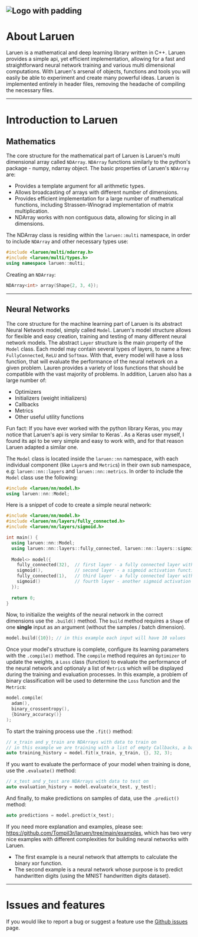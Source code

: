 ![Logo with padding](https://user-images.githubusercontent.com/67478051/192153302-2a956551-233a-4a5f-ade4-ae08cbbeb869.png)
---
# About Laruen

Laruen is a mathematical and deep learning library written in C++. Laruen provides a simple api, yet efficient implementation,
allowing for a fast and straightforward neural network training and various multi dimensional computations.
With Laruen's arsenal of objects, functions and tools you will easily be able to experiment and create
many powerful ideas. Laruen is implemented entirely in header files, removing the headache of compiling the
necessary files.

---

# Introduction to Laruen
## Mathematics
The core structure for the mathematical part of Laruen is Laruen's multi dimensional array called `NDArray`.
`NDArray` functions similarly to the python's package - numpy, ndarray object.
The basic properties of Laruen's `NDArray` are:
- Provides a template argument for all arithmetic types.
- Allows broadcasting of arrays with different number of dimensions.
- Provides efficient implementation for a large number of mathematical functions, including Strassen-Winograd implementation of matrix multiplication.
- NDArray works with non contiguous data, allowing for slicing in all dimensions.

The NDArray class is residing within the `laruen::multi` namespace, in order to include `NDArray` and other necessary types use:
```cpp
#include <laruen/multi/ndarray.h>
#include <laruen/multi/types.h>
using namespace laruen::multi;
```

Creating an `NDArray`:
```cpp
NDArray<int> array(Shape{2, 3, 4});
```

---

## Neural Networks
The core structure for the machine learning part of Laruen is its abstract Neural Network model, simply called `Model`.
Laruen's model structure allows for flexible and easy creation, training and testing of many different neural network models.
The abstract `Layer` structure is the main property of the `Model` class. Each model may contain several types of layers,
to name a few: `FullyConnected`, `ReLU` and `Softmax`.
With that, every model will have a loss function, that will evaluate the performance of the neural network on a given problem.
Lauren provides a variety of loss functions that should be compatible with the vast majority of problems.
In addition, Laruen also has a large number of:
- Optimizers
- Initializers (weight initializers)
- Callbacks
- Metrics
- Other useful utility functions

Fun fact: If you have ever worked with the python library Keras, you may notice that Laruen's api is very similar to Keras`.
As a Keras user myself, I found its api to be very simple and easy to work with, and for that reason Laruen adapted a similar one.

The `Model` class is located inside the `laruen::nn` namespace, with each individual component (like `Layer`s and `Metric`s) in their own sub namespace, e.g:
`laruen::nn::layers` and `laruen::nn::metrics`. In order to include the `Model` class use the following:
```cpp
#include <laruen/nn/model.h>
using laruen::nn::Model;
```

Here is a snippet of code to create a simple neural network:
```cpp
#include <laruen/nn/model.h>
#include <laruen/nn/layers/fully_connected.h>
#include <laruen/nn/layers/sigmoid.h>

int main() {
  using laruen::nn::Model;
  using laruen::nn::layers::fully_connected, laruen::nn::layers::sigmoid;
  
  Model<> model({
    fully_connected(32),  // first layer - a fully connected layer with 32 nodes
    sigmoid(),            // second layer - a sigmoid activation function
    fully_connected(1),   // third layer - a fully connected layer with 1 node
    sigmoid()             // fourth layer - another sigmoid activation function
  });
  
  return 0;
}
```

Now, to initialize the weights of the neural network in the correct dimensions use the `.build()` method.
The `build` method requires a `Shape` of one **single** input as an argument (without the samples / batch dimension).
```cpp
model.build({10}); // in this example each input will have 10 values
```

Once your model's structure is complete, configure its learning parameters with the `.compile()` method.
The `compile` method requires an `Optimizer` to update the weights, a `Loss` class (function) to evaluate the performance of the neural network
and optionaly a list of `Metric`s which will be displayed during the training and evaluation processes.
In this example, a problem of binary classification will be used to determine the `Loss` function and the `Metric`s:
```cpp
model.compile(
  adam(),
  binary_crossentropy(),
  {binary_accuracy()}
);
```

To start the training process use the `.fit()` method:
```cpp
// x_train and y_train are NDArrays with data to train on
// in this example we are training with a list of empty Callbacks, a batch size of 32 and for a total of 3 epochs
auto training_history = model.fit(x_train, y_train, {}, 32, 3);
```

If you want to evaluate the performace of your model when training is done, use the `.evaluate()` method:
```cpp
// x_test and y_test are NDArrays with data to test on
auto evaluation_history = model.evaluate(x_test, y_test);
```

And finally, to make predictions on samples of data, use the `.predict()` method:
```cpp
auto predictions = model.predict(x_test);
```

If you need more explanation and examples, please see: https://github.com/Tompil3r/laruen/tree/main/examples, which has two very nice examples 
with different complexities for building neural networks with Laruen.
- The first example is a neural network that attempts to calculate the binary xor function.
- The second example is a neural network whose purpose is to predict handwritten digits (using the MNIST handwritten digits dataset).

---

# Issues and features
If you would like to report a bug or suggest a feature use the [Github issues](https://github.com/Tompil3r/laruen/issues) page.
